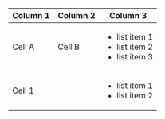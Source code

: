 | Column 1 | Column 2 | Column 3 | 
| ---| ---| ---| 
| Cell A | Cell B | <ul> <li> list item 1 <li> list item 2 <li> list item 3</ul> | 
| Cell 1 |  | <ul> <li> list item 1 <li> list item 2</ul> | 
